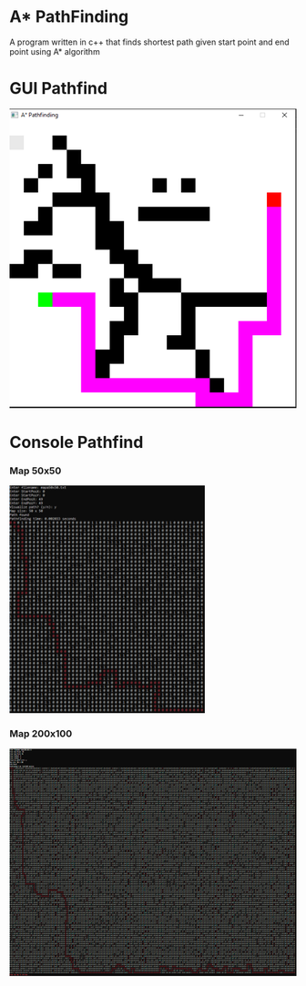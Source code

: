 # A* PathFinding
<p>
  A program written in c++ that finds shortest path given start point and end point using A* algorithm
</p>



# GUI Pathfind
<img src="PathFindGUI.PNG">


# Console Pathfind
### Map 50x50
<img  height="400"  src="Console50x50.PNG">


### Map 200x100
<img  height="400"  src="Console200x100.PNG">
